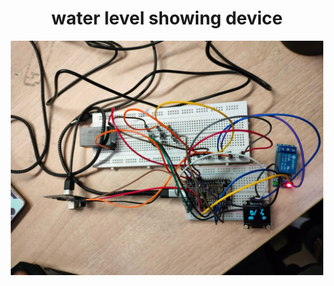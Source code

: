 <h1 align="center"> water level showing device </h1>
<p align="center">
  <img src="circuit_image.jpeg" alt="Description of the image" width="500">
</p>
